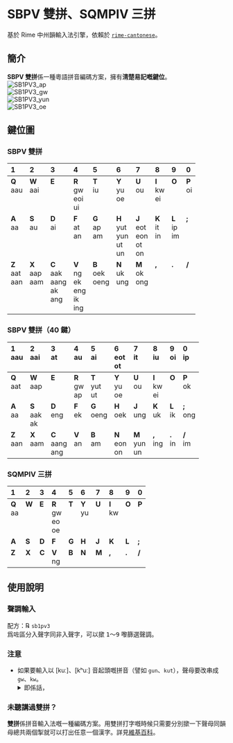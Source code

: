 # SBPV 雙拼、SQMPIV 三拼
基於 Rime 中州韻輸入法引擎，依賴於 [`rime-cantonese`](https://github.com/rime/rime-cantonese)。
## 簡介
**SBPV 雙拼**係一種粵語拼音編碼方案，擁有**淸楚易記嘅鍵位**。<br>
![SB1PV3_ap](https://user-images.githubusercontent.com/18757881/183942823-f67a3bc3-7fc8-4603-8e5c-d559bf789697.jpg)<br>
![SB1PV3_gw](https://user-images.githubusercontent.com/18757881/183942890-461b2a9f-e11c-4717-839a-daf30521fca9.jpg)<br>
![SB1PV3_yun](https://user-images.githubusercontent.com/18757881/183942940-b350a01f-7640-412f-8ccf-30344f32aa19.jpg)<br>
![SB1PV3_oe](https://user-images.githubusercontent.com/18757881/183942963-ff47573e-133e-4b10-a12b-c487042816b1.jpg)
## 鍵位圖
### SBPV 雙拼
| **1** | **2** | **3** | **4** | **5** | **6** | **7** | **8** | **9** | **0** |
|:---|:---|:---|:---|:---|:---|:---|:---|:---|:---|
| **Q**<br>aau<br><br><br> | **W**<br>aai<br><br><br> | **E**<br><br><br><br> | **R**<br>gw<br>eoi<br>ui | **T**<br>iu<br><br><br> | **Y**<br>yu<br>oe<br><br> | **U**<br>ou<br><br><br> | **I**<br>kw<br>ei<br><br> | **O**<br><br><br><br> | **P**<br>oi<br><br><br> |
| **A**<br>aa<br><br><br><br> | **S**<br>au<br><br><br><br> | **D**<br>ai<br><br><br><br> | **F**<br>at<br>an<br><br><br> | **G**<br>ap<br>am<br><br><br> | **H**<br>yut<br>yun<br>ut<br>un | **J**<br>eot<br>eon<br>ot<br>on | **K**<br>it<br>in<br><br><br> | **L**<br>ip<br>im<br><br><br> | **;**<br><br><br><br><br> |
| **Z**<br>aat<br>aan<br><br><br><br> | **X**<br>aap<br>aam<br><br><br><br> | **C**<br>aak<br>aang<br>ak<br>ang<br><br> | **V**<br>ng<br>ek<br>eng<br>ik<br>ing | **B**<br>oek<br>oeng<br><br><br><br> | **N**<br>uk<br>ung<br><br><br><br> | **M**<br>ok<br>ong<br><br><br><br> | **,**<br><br><br><br><br><br> | **.**<br><br><br><br><br><br> | **/**<br><br><br><br><br><br> |
### SBPV 雙拼（40 鍵）
| **1**<br>aau<br><br> | **2**<br>aai<br><br> | **3**<br>at<br><br> | **4**<br>au<br><br> | **5**<br>ai<br><br> | **6**<br>eot<br>ot | **7**<br>it<br><br> | **8**<br>iu<br><br> | **9**<br>oi<br><br> | **0**<br>ip<br><br> |
|:---|:---|:---|:---|:---|:---|:---|:---|:---|:---|
| **Q**<br>aat<br><br> | **W**<br>aap<br><br> | **E**<br><br><br> | **R**<br>gw<br>ap | **T**<br>yut<br>ut | **Y**<br>yu<br>oe | **U**<br>ou<br><br> | **I**<br>kw<br>ei | **O**<br><br><br> | **P**<br>ok<br><br> |
| **A**<br>aa<br><br> | **S**<br>aak<br>ak | **D**<br>eng<br><br> | **F**<br>ek<br><br> | **G**<br>oeng<br><br> | **H**<br>oek<br><br> | **J**<br>ung<br><br> | **K**<br>uk<br><br> | **L**<br>ik<br><br> | **;**<br>ong<br><br> |
| **Z**<br>aan<br><br> | **X**<br>aam<br><br> | **C**<br>aang<br>ang | **V**<br>an<br><br> | **B**<br>am<br><br> | **N**<br>eon<br>on | **M**<br>yun<br>un | **,**<br>ing<br><br> | **.**<br>in<br><br> | **/**<br>im<br><br> |
### SQMPIV 三拼
| **1** | **2** | **3** | **4** | **5** | **6** | **7** | **8** | **9** | **0** |
|:---|:---|:---|:---|:---|:---|:---|:---|:---|:---|
| **Q**<br>aa<br><br><br> | **W**<br><br><br><br> | **E**<br><br><br><br> | **R**<br>gw<br>eo<br>oe | **T**<br><br><br><br> | **Y**<br>yu<br><br><br> | **U**<br><br><br><br> | **I**<br>kw<br><br><br> | **O**<br><br><br><br> | **P**<br><br><br><br> |
| **A**<br> | **S**<br> | **D**<br> | **F**<br> | **G**<br> | **H**<br> | **J**<br> | **K**<br> | **L**<br> | **;**<br> |
| **Z**<br><br> | **X**<br><br> | **C**<br><br> | **V**<br>ng | **B**<br><br> | **N**<br><br> | **M**<br><br> | **,**<br><br> | **.**<br><br> | **/**<br><br> |
## 使用說明
### 聲調輸入
配方：℞ `sb1pv3`<br>
爲咗區分入聲字同非入聲字，可以撳 <kbd>1</kbd>～<kbd>9</kbd> 嚟篩選聲調。
### 注意
- 如果要輸入以 [kuː]、[kʰuː] 音起頭嘅拼音（譬如 `gun`、`kut`），聲母要改串成 `gw`、`kw`。<details><summary>即係話，</summary>如果要打個「官」字，應該撳 <kbd>R</kbd><kbd>H</kbd> 而唔係 <kbd>G</kbd><kbd>H</kbd>。</details>
### 未聽講過雙拼？
**雙拼**係拼音輸入法嘅一種編碼方案。用雙拼打字嘅時候只需要分別撳一下聲母同韻母總共兩個掣就可以打出任意一個漢字。詳見[維基百科](https://zh.wikipedia.org/wiki/%E5%8F%8C%E6%8B%BC)。
